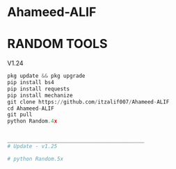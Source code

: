 # Ahameed-ALIF 
# RANDOM TOOLS 
V1.24
```python 
pkg update && pkg upgrade
pip install bs4
pip install requests
pip install mechanize
git clone https://github.com/itzalif007/Ahameed-ALIF 
cd Ahameed-ALIF
git pull
python Random.4x


____________________________________________
# Update - v1.25

# python Random.5x
